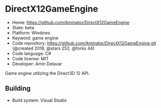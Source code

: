 # DirectX12GameEngine

- Home: https://github.com/Aminator/DirectX12GameEngine
- State: beta
- Platform: Windows
- Keyword: game engine
- Code repository: https://github.com/Aminator/DirectX12GameEngine.git (@created 2018, @stars 252, @forks 44)
- Code language: C#
- Code license: MIT
- Developer: Amin Delavar

Game engine utilizing the Direct3D 12 API.

## Building

- Build system: Visual Studio
